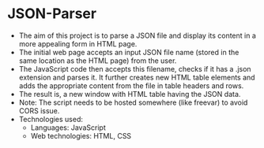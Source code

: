 # JSON-Parser
- The aim of this project is to parse a JSON file and display its content in a more appealing form in HTML page.
- The initial web page accepts an input JSON file name (stored in the same location as the HTML page) from the user.
- The JavaScript code then accepts this filename, checks if it has a .json extension and parses it. It further creates new HTML table elements and adds the appropriate content from the file in table headers and rows.
- The result is, a new window with HTML table having the JSON data.
- Note: The script needs to be hosted somewhere (like freevar) to avoid CORS issue.
- Technologies used:
  - Languages: JavaScript
  - Web technologies: HTML, CSS

